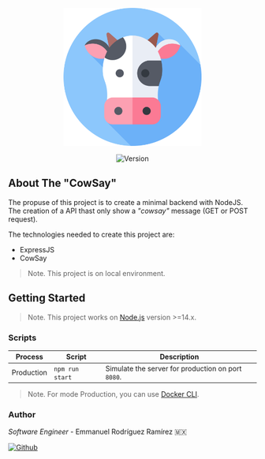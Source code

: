 <p align="center">
    <img src="cowsay.svg" alt="Logo" width="280">
</p>
<p align="center">
    <img src="https://img.shields.io/badge/dynamic/json?color=yellow&label=CowSay&prefix=v&query=version&url=https://raw.githubusercontent.com/Three-Points/cowsay/master/package.json" alt="Version" />
</p>

## About The "CowSay"
The propuse of this project is to create a minimal backend with NodeJS. The creation of a API thast only show a _"cowsay"_ message (GET or POST request).

The technologies needed to create this project are:
- ExpressJS
- CowSay

> Note. This project is on local environment.

## Getting Started
> Note. This project works on <a href="https://nodejs.org/en/">Node.js</a> version >=14.x.

### Scripts

|Process        |Script           |Description                                        |
|---------------|-----------------|---------------------------------------------------|
|Production     |`npm run start`  |Simulate the server for production on port `8080`. |

> Note. For mode Production, you can use [Docker CLI](https://www.docker.com/).

### Author
*Software Engineer* - Emmanuel Rodríguez Ramírez 🇲🇽

<a href="https://github.com/roremdev">
    <img src="https://img.shields.io/badge/roremDev-gray?style=for-the-badge&logo=Github" alt="Github" />
</a>